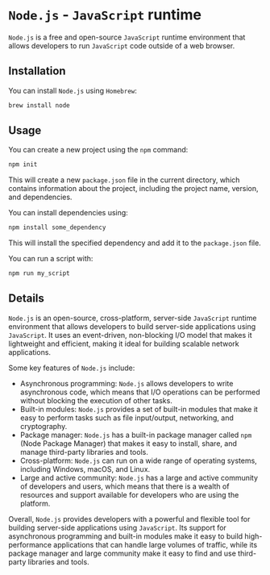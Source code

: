 # `Node.js` - `JavaScript` runtime

`Node.js` is a free and open-source `JavaScript` runtime environment that allows developers to run `JavaScript` code outside of a web browser.

## Installation

You can install `Node.js` using `Homebrew`:

```bash
brew install node
```

## Usage

You can create a new project using the `npm` command:

```bash
npm init
```

This will create a new `package.json` file in the current directory, which contains information about the project, including the project name, version, and dependencies.

You can install dependencies using:

```bash
npm install some_dependency
```

This will install the specified dependency and add it to the `package.json` file.

You can run a script with:

```bash
npm run my_script
```

## Details

`Node.js` is an open-source, cross-platform, server-side `JavaScript` runtime environment that allows developers to build server-side applications using `JavaScript`.
It uses an event-driven, non-blocking I/O model that makes it lightweight and efficient, making it ideal for building scalable network applications.

Some key features of `Node.js` include:

-   Asynchronous programming: `Node.js` allows developers to write asynchronous code, which means that I/O operations can be performed without blocking the execution of other tasks.
-   Built-in modules: `Node.js` provides a set of built-in modules that make it easy to perform tasks such as file input/output, networking, and cryptography.
-   Package manager: `Node.js` has a built-in package manager called `npm` (Node Package Manager) that makes it easy to install, share, and manage third-party libraries and tools.
-   Cross-platform: `Node.js` can run on a wide range of operating systems, including Windows, macOS, and Linux.
-   Large and active community: `Node.js` has a large and active community of developers and users, which means that there is a wealth of resources and support available for developers who are using the platform.

Overall, `Node.js` provides developers with a powerful and flexible tool for building server-side applications using `JavaScript`.
Its support for asynchronous programming and built-in modules make it easy to build high-performance applications that can handle large volumes of traffic, while its package manager and large community make it easy to find and use third-party libraries and tools.
